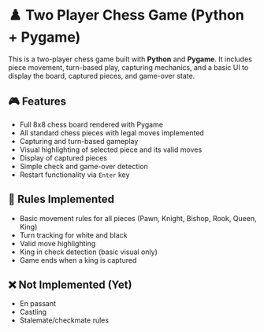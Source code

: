 # ♟️ Two Player Chess Game (Python + Pygame)

This is a two-player chess game built with **Python** and **Pygame**. It includes piece movement, turn-based play, capturing mechanics, and a basic UI to display the board, captured pieces, and game-over state.

## 🎮 Features
- Full 8x8 chess board rendered with Pygame
- All standard chess pieces with legal moves implemented
- Capturing and turn-based gameplay
- Visual highlighting of selected piece and its valid moves
- Display of captured pieces
- Simple check and game-over detection
- Restart functionality via `Enter` key

## 🧠 Rules Implemented
- Basic movement rules for all pieces (Pawn, Knight, Bishop, Rook, Queen, King)
- Turn tracking for white and black
- Valid move highlighting
- King in check detection (basic visual only)
- Game ends when a king is captured

## ❌ Not Implemented (Yet)
- En passant
- Castling
- Stalemate/checkmate rules
